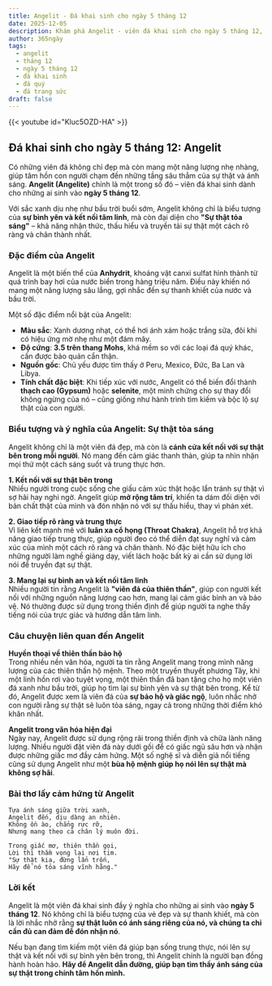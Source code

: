 ```yaml
---
title: Angelit - Đá khai sinh cho ngày 5 tháng 12
date: 2025-12-05
description: Khám phá Angelit - viên đá khai sinh cho ngày 5 tháng 12, biểu tượng của Sự thật tỏa sáng. Cùng tìm hiểu ý nghĩa sâu sắc của viên đá độc đáo này.
author: 365ngày
tags:
  - angelit
  - tháng 12
  - ngày 5 tháng 12
  - đá khai sinh
  - đá quý
  - đá trang sức
draft: false
---
```


{{< youtube id="Kluc5OZD-HA" >}}


## Đá khai sinh cho ngày 5 tháng 12: Angelit

Có những viên đá không chỉ đẹp mà còn mang một năng lượng nhẹ nhàng, giúp tâm hồn con người chạm đến những tầng sâu thẳm của sự thật và ánh sáng. **Angelit (Angelite)** chính là một trong số đó – viên đá khai sinh dành cho những ai sinh vào **ngày 5 tháng 12**.

Với sắc xanh dịu nhẹ như bầu trời buổi sớm, Angelit không chỉ là biểu tượng của **sự bình yên và kết nối tâm linh**, mà còn đại diện cho **"Sự thật tỏa sáng"** – khả năng nhận thức, thấu hiểu và truyền tải sự thật một cách rõ ràng và chân thành nhất.

### Đặc điểm của Angelit

Angelit là một biến thể của **Anhydrit**, khoáng vật canxi sulfat hình thành từ quá trình bay hơi của nước biển trong hàng triệu năm. Điều này khiến nó mang một năng lượng sâu lắng, gợi nhắc đến sự thanh khiết của nước và bầu trời.

Một số đặc điểm nổi bật của Angelit:

- **Màu sắc**: Xanh dương nhạt, có thể hơi ánh xám hoặc trắng sữa, đôi khi có hiệu ứng mờ nhẹ như một đám mây.
- **Độ cứng**: **3.5 trên thang Mohs**, khá mềm so với các loại đá quý khác, cần được bảo quản cẩn thận.
- **Nguồn gốc**: Chủ yếu được tìm thấy ở Peru, Mexico, Đức, Ba Lan và Libya.
- **Tính chất đặc biệt**: Khi tiếp xúc với nước, Angelit có thể biến đổi thành **thạch cao (Gypsum)** hoặc **selenite**, một minh chứng cho sự thay đổi không ngừng của nó – cũng giống như hành trình tìm kiếm và bộc lộ sự thật của con người.

### Biểu tượng và ý nghĩa của Angelit: Sự thật tỏa sáng

Angelit không chỉ là một viên đá đẹp, mà còn là **cánh cửa kết nối với sự thật bên trong mỗi người**. Nó mang đến cảm giác thanh thản, giúp ta nhìn nhận mọi thứ một cách sáng suốt và trung thực hơn.

**1. Kết nối với sự thật bên trong**  
Nhiều người trong cuộc sống che giấu cảm xúc thật hoặc lẩn tránh sự thật vì sợ hãi hay nghi ngờ. Angelit giúp **mở rộng tâm trí**, khiến ta dám đối diện với bản chất thật của mình và đón nhận nó với sự thấu hiểu, thay vì phán xét.

**2. Giao tiếp rõ ràng và trung thực**  
Vì liên kết mạnh mẽ với **luân xa cổ họng (Throat Chakra)**, Angelit hỗ trợ khả năng giao tiếp trung thực, giúp người đeo có thể diễn đạt suy nghĩ và cảm xúc của mình một cách rõ ràng và chân thành. Nó đặc biệt hữu ích cho những người làm nghề giảng dạy, viết lách hoặc bất kỳ ai cần sử dụng lời nói để truyền đạt sự thật.

**3. Mang lại sự bình an và kết nối tâm linh**  
Nhiều người tin rằng Angelit là **"viên đá của thiên thần"**, giúp con người kết nối với những nguồn năng lượng cao hơn, mang lại cảm giác bình an và bảo vệ. Nó thường được sử dụng trong thiền định để giúp người ta nghe thấy tiếng nói của trực giác và hướng dẫn tâm linh.

### Câu chuyện liên quan đến Angelit

**Huyền thoại về thiên thần bảo hộ**  
Trong nhiều nền văn hóa, người ta tin rằng Angelit mang trong mình năng lượng của các thiên thần hộ mệnh. Theo một truyền thuyết phương Tây, khi một linh hồn rơi vào tuyệt vọng, một thiên thần đã ban tặng cho họ một viên đá xanh như bầu trời, giúp họ tìm lại sự bình yên và sự thật bên trong. Kể từ đó, Angelit được xem là viên đá của **sự bảo hộ và giác ngộ**, luôn nhắc nhở con người rằng sự thật sẽ luôn tỏa sáng, ngay cả trong những thời điểm khó khăn nhất.

**Angelit trong văn hóa hiện đại**  
Ngày nay, Angelit được sử dụng rộng rãi trong thiền định và chữa lành năng lượng. Nhiều người đặt viên đá này dưới gối để có giấc ngủ sâu hơn và nhận được những giấc mơ đầy cảm hứng. Một số nghệ sĩ và diễn giả nổi tiếng cũng sử dụng Angelit như một **bùa hộ mệnh giúp họ nói lên sự thật mà không sợ hãi**.

### Bài thơ lấy cảm hứng từ Angelit

	Tựa ánh sáng giữa trời xanh,  
	Angelit đến, dịu dàng an nhiên.  
	Không ồn ào, chẳng rực rỡ,  
	Nhưng mang theo cả chân lý muôn đời.
	
	Trong giấc mơ, thiên thần gọi,  
	Lời thì thầm vọng lại nơi tim.  
	"Sự thật kia, đừng lẩn trốn,  
	Hãy để nó tỏa sáng vĩnh hằng."

### Lời kết

Angelit là một viên đá khai sinh đầy ý nghĩa cho những ai sinh vào **ngày 5 tháng 12**. Nó không chỉ là biểu tượng của vẻ đẹp và sự thanh khiết, mà còn là lời nhắc nhở rằng **sự thật luôn có ánh sáng riêng của nó, và chúng ta chỉ cần đủ can đảm để đón nhận nó**.

Nếu bạn đang tìm kiếm một viên đá giúp bạn sống trung thực, nói lên sự thật và kết nối với sự bình yên bên trong, thì Angelit chính là người bạn đồng hành hoàn hảo. **Hãy để Angelit dẫn đường, giúp bạn tìm thấy ánh sáng của sự thật trong chính tâm hồn mình.**